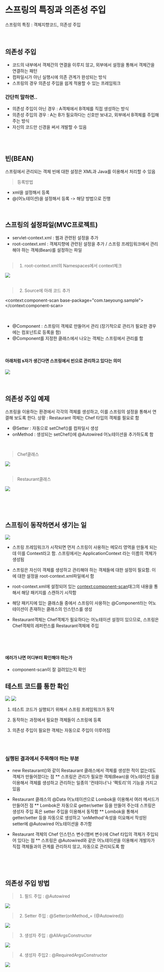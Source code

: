 # 스프링의 특징과 의존성 주입
스프링의 특징 : 객체지향코드, 의존성 주입
<br><br><br>
## 의존성 주입
* 코드의 내부에서 객체간의 연결을 이루지 않고, 외부에서 설정을 통해서 객체간을 연결하는 패턴
* 컴파일시가 아닌 실행시에 의존 관계가 완성되는 방식
* 스프링의 경우 의존성 주입을 쉽게 적용할 수 있는 프레임워크

### 간단히 말하면..
* 의존성 주입이 아닌 경우 : A객체에서 B객체를 직접 생성하는 방식   
* 의존성 주입의 경우 : A는 B가 필요하다는 신호만 보내고, 외부에서 B객체를 주입해주는 방식
* 자신의 코드만 신경을 써서 개발할 수 있음

<br><br>

## 빈(BEAN)
스프링에서 관리되는 객체
빈에 대한 설정은 XML과 Java를 이용해서 처리할 수 있음

> 등록방법
* xml을 설정해서 등록   
* @(어노테이션)을 설정해서 등록 -> 해당 방법으로 진행
<br>

## 스프링의 설정파일(MVC프로젝트)
* servlet-context.xml : 웹과 관련된 설정을 추가
* root-context.xml : 객체지향에 관련된 설정을 추가 / 스프링 프레임워크에서 관리해야 하는 객체(Bean)를 설정하는 파일
<br><br>


> 1. root-context.xml의 Namespaces에서 context체크
<img src="https://user-images.githubusercontent.com/48792230/110752378-8ac10200-8288-11eb-8ca6-0133f80024e8.PNG">
   <br><br>
   
> 2. Source에 아래 코드 추가   

<context:component-scan base-package="com.taeyoung.sample"></context:component-scan>
<br><br><br>
* @Component : 스프링이 객체로 만들어서 관리 (장기적으로 관리가 필요한 경우에는 컴포넌트로 등록을 함)   
* @Component를 지정한 클래스에서 나오는 객체는 스프링에서 관리를 함
<br><br><br>

#### 아래처럼 s자가 생긴다면 스프링에서 빈으로 관리하고 있다는 의미   
<img src="https://user-images.githubusercontent.com/48792230/110752391-8e548900-8288-11eb-8913-57372caaf515.PNG">
<br><br><br>

## 의존성 주입 예제
스프링을 이용하는 환경에서 각각의 객체를 생성하고, 이를 스프링의 설정을 통해서 연결해 보도록 한다.
상황 : Restaurant 객체는 Chef 타입의 객체를 필요로 함
* @Setter : 자동으로 setChef()를 컴파일시 생성
* onMethod : 생성되는 setChef()에 @Autowired 어노테이션을 추가하도록 함
<br>

> Chef클래스
<img src="https://user-images.githubusercontent.com/48792230/110752397-901e4c80-8288-11eb-826a-9c8833025700.PNG">
<br><br>

> Restaurant클래스
<img src="https://user-images.githubusercontent.com/48792230/110752401-90b6e300-8288-11eb-8f44-f0817bb68db5.PNG">

<br><br><br>
## 스프링이 동작하면서 생기는 일

<img src="https://user-images.githubusercontent.com/48792230/110805426-684cda00-82c4-11eb-90e2-701e2dedc2af.PNG">

* 스프링 프레임워크가 시작되면 먼저 스프링이 사용하는 메모리 영역을 만들게 되는데 이를 Context라고 함. 스프링에서는 ApplicationContext 라는 이름의 객체가 생성됨

* 스프링은 자신이 객체를 생성하고 관리해야 하는 객체들에 대한 설정이 필요함. 이에 대한 설정을 root-context.xml파일에서 함

* root-context.xml에 설정되어 있는 <context:component-scan>태그의 내용을 통해서 해당 패키지를 스캔하기 시작함

* 해당 패키지에 있는 클래스들 중에서 스프링이 사용하는 @Component라는 어노테이션이 존재하는 클래스의 인스턴스를 생성

* Restaurant객체는 Chef객체가 필요하다는 어노테이션 설정이 있으므로, 스프링은 Chef객체의 레퍼런스를 Restaurant객체에 주입

<br><br><br>
#### 에러가 나면 어디부터 확인해야 하는가
* component-scan이 잘 걸려있는지 확인


## 테스트 코드를 통한 확인
<img src="https://user-images.githubusercontent.com/48792230/110822953-f466fd80-82d4-11eb-827e-b92f6cdbe1fd.png">

<img src="https://user-images.githubusercontent.com/48792230/110822963-f5982a80-82d4-11eb-9c96-e3aa81de5466.png">

1. 테스트 코드가 실행되기 위해서 스프링 프레임워크가 동작

2. 동작하는 과정에서 필요한 객체들이 스프링에 등록
 
3. 의존성 주입이 필요한 객체는 자동으로 주입이 이루어짐

<br><br>

### 실행된 결과에서 주목해야 하는 부분
* new Restaurant()와 같이 Restaurant 클래스에서 객체를 생성한 적이 없는데도 객체가 만들어졌다는 점
** 스프링은 관리가 필요한 객체(Bean)을 어노테이션 등을 이용해서 객체를 생성하고 관리하는 일종의 '컨테이너'나 '팩토리'의 기능을 가지고 있음

* Restaurant 클래스의 @Data 어노테이션으로 Lombok을 이용해서 여러 메서드가 만들어진 점
** Lombok은 자동으로 getter/setter 등을 만들어 주는데 스프링은 생성자 주입 혹은 setter 주입을 이용해서 동작함
** Lombok을 통해서 getter/setter 등을 자동으로 생성하고 'onMethod'속성을 이요해서 작성된 setter에 @Autowired 어노테이션을 추가함

* Restaurant 객체의 Chef 인스턴스 변수(멤버 변수)에 Chef 타입의 객체가 주입되어 있다는 점
** 스프링은 @Autowired와 같은 어노테이션을 이용해서 개발자가 직접 객체들과의 관계를 관리하지 않고, 자동으로 관리되도록 함

<br><br><br>
## 의존성 주입 방법
> 1. 필드 주입 : @Autowired
<img src="https://user-images.githubusercontent.com/48792230/110794780-734e3d00-82b9-11eb-9558-4f66c07d04cf.PNG">
<br>

> 2. Setter 주입 : @Setter(onMethod_= {@Autowired})
<img src="https://user-images.githubusercontent.com/48792230/110794783-73e6d380-82b9-11eb-9a82-a59c00410c42.PNG">
<br>

> 3. 생성자 주입 : @AllArgsConstructor
<img src="https://user-images.githubusercontent.com/48792230/110794786-747f6a00-82b9-11eb-8ac3-010a373f749b.PNG">
<br>

> 4. 생성자 주입2 : @RequiredArgsConstructor
<img src="https://user-images.githubusercontent.com/48792230/110794787-747f6a00-82b9-11eb-8ebc-a8bee2c57203.PNG">
<br><br><br>




<br><br>
## 
